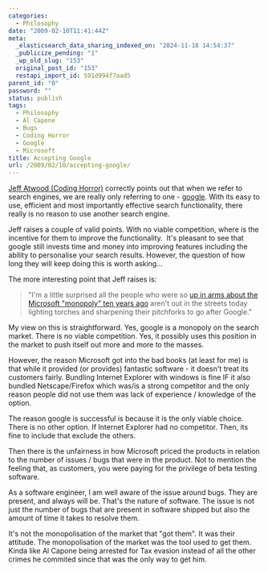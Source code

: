 ```yaml
---
categories:
  - Philosophy
date: "2009-02-10T11:41:44Z"
meta:
  _elasticsearch_data_sharing_indexed_on: "2024-11-18 14:54:37"
  _publicize_pending: "1"
  _wp_old_slug: "153"
  original_post_id: "153"
  restapi_import_id: 591d994f7aad5
parent_id: "0"
password: ""
status: publish
tags:
  - Philosophy
  - Al Capone
  - Bugs
  - Coding Horror
  - Google
  - Microsoft
title: Accepting Google
url: /2009/02/10/accepting-google/
---
```


[Jeff Atwood (Coding Horror)](http://www.codinghorror.com/blog/archives/001224.html "Google monoculture")
correctly points out that when we refer to search engines, we are really only
referring to one - [google](http://www.google.co.uk "Google"). With its easy to
use, efficient and most importantly effective search functionality, there really
is no reason to use another search engine.

Jeff raises a couple of valid points. With no viable competition, where is the
incentive for them to improve the functionality.  It's pleasant to see that
google still invests time and money into improving features including the
ability to personalise your search results. However, the question of how long
they will keep doing this is worth asking...

The more interesting point that Jeff raises is:

> "I'm a little surprised all the people who were so
> [up in arms about the Microsoft "monopoly" ten years ago](http://en.wikipedia.org/wiki/United_States_v._Microsoft)
> aren't out in the streets today lighting torches and sharpening their
> pitchforks to go after Google."

<!--more-->

My view on this is straightforward. Yes, google is a monopoly on the search
market. There is no viable competition. Yes, it possibly uses this position in
the market to push itself out more and more to the masses.

However, the reason Microsoft got into the bad books (at least for me) is that
while it provided (or provides) fantastic software - it doesn't treat its
customers fairly. Bundling Internet Explorer with windows is fine IF it also
bundled Netscape/Firefox which was/is a strong competitor and the only reason
people did not use them was lack of experience / knowledge of the option.

The reason google is successful is because it is the only viable choice. There
is no other option. If Internet Explorer had no competitor. Then, its fine to
include that exclude the others.

Then there is the unfairness in how Microsoft priced the products in relation to
the number of issues / bugs that were in the product. Not to mention the feeling
that, as customers, you were paying for the privilege of beta testing software.

As a software engineer, I am well aware of the issue around bugs. They are
present, and always will be. That's the nature of software. The issue is not
just the number of bugs that are present in software shipped but also the amount
of time it takes to resolve them.

It's not the monopolisation of the market that "got them". It was their
attitude. The monopolisation of the market was the tool used to get them. Kinda
like Al Capone being arrested for Tax evasion instead of all the other crimes he
commited since that was the only way to get him.
